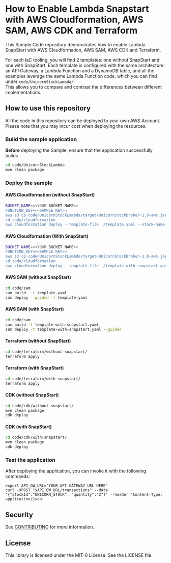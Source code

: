 # How to Enable Lambda Snapstart with AWS Cloudformation, AWS SAM, AWS CDK and Terraform

This Sample Code repository demonstrates how to enable Lambda SnapStart with AWS Cloudformation, AWS SAM, AWS CDK and Terraform.

For each IaC tooling, you will find 2 templates: one without SnapStart and one with SnapStart.
Each template is configured with the same architecture: an API Gateway, a Lambda Function and a DynamoDB table, and all the examples leverage the same Lambda Function code, which you can find under `code/UnicornStockLambda/`.  
This allows you to compare and contrast the differences between different implementations.

## How to use this repository

All the code in this repository can be deployed to your own AWS Account. Please note that you may incur cost when deploying the resources.

### Build the sample application

**Before** deploying the Sample, ensure that the application successfully builds
```bash
cd code/UnicornStockLambda
mvn clean package
```

### Deploy the sample
#### AWS Cloudformation (without SnapStart)
```bash
BUCKET_NAME=<<YOUR BUCKET NAME>>
FUNCTION_KEY=<<SAMPLE KEY>>
aws s3 cp code/UnicornStockLambda/target/UnicornStockBroker-1.0-aws.jar s3://$BUCKET_NAME/$FUNCTION_KEY
cd code/cloudformation
aws cloudformation deploy --template-file ./template.yaml --stack-name UnicornBrokerWithoutSnapStart --capabilities CAPABILITY_NAMED_IAM --parameter-overrides FunctionSourceCodeBucketName=$BUCKET_NAME FunctionSourceCodeKey=$FUNCTION_KEY
```
#### AWS Cloudformation (With SnapStart)
```bash
BUCKET_NAME=<<YOUR BUCKET NAME>>
FUNCTION_KEY=<<SAMPLE KEY>>
aws s3 cp code/UnicornStockLambda/target/UnicornStockBroker-1.0-aws.jar s3://$BUCKET_NAME/$FUNCTION_KEY
cd code/cloudformation
aws cloudformation deploy --template-file ./template-with-snapstart.yaml --stack-name UnicornBrokerWithSnapStart --capabilities CAPABILITY_NAMED_IAM --parameter-overrides FunctionSourceCodeBucketName=$BUCKET_NAME FunctionSourceCodeKey=$FUNCTION_KEY
```

#### AWS SAM (without SnapStart)
```bash
cd code/sam
sam build  -t template.yaml 
sam deploy --guided -t template.yaml
```
#### AWS SAM (with SnapStart)
```bash
cd code/sam
sam build -t template-with-snapstart.yaml 
sam deploy -t template-with-snapstart.yaml --guided
```

#### Terraform (without SnapStart)
```bash
cd code/terraform/without-snapstart/
terraform apply
```

#### Terraform (with SnapStart)
```bash
cd code/terraform/with-snapstart/
terraform apply
```

#### CDK (without SnapStart)
```bash
cd code/cdk/without-snapstart/
mvn clean package
cdk deploy
```

#### CDK (with SnapStart)
```bash
cd code/cdk/with-snapstart/
mvn clean package
cdk deploy
```

### Test the application
After deploying the application, you can invoke it with the following commands:
```shell
export API_GW_URL="YOUR API GATEWAY URL HERE"
curl -XPOST "$API_GW_URL/transactions" --data '{"stockId":"UNICORN_STOCK", "quantity":"2"}' --header 'Content-Type: application/json'
```

## Security

See [CONTRIBUTING](CONTRIBUTING.md#security-issue-notifications) for more information.

## License

This library is licensed under the MIT-0 License. See the LICENSE file.
